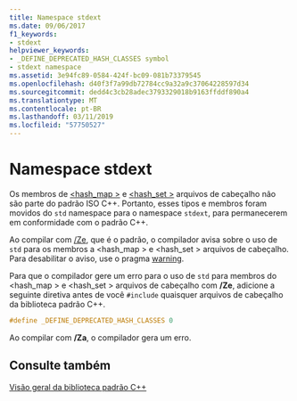 ```yaml
---
title: Namespace stdext
ms.date: 09/06/2017
f1_keywords:
- stdext
helpviewer_keywords:
- _DEFINE_DEPRECATED_HASH_CLASSES symbol
- stdext namespace
ms.assetid: 3e94fc89-0584-424f-bc09-081b73379545
ms.openlocfilehash: d40f3f7a99db72784cc9a32a9c37064228597d34
ms.sourcegitcommit: dedd4c3cb28adec3793329018b9163ffddf890a4
ms.translationtype: MT
ms.contentlocale: pt-BR
ms.lasthandoff: 03/11/2019
ms.locfileid: "57750527"
---
```

# <a name="stdext-namespace"></a>Namespace stdext

Os membros de [ \<hash_map >](../standard-library/hash-map.md) e [ \<hash_set >](../standard-library/hash-set.md) arquivos de cabeçalho não são parte do padrão ISO C++. Portanto, esses tipos e membros foram movidos do `std` namespace para o namespace `stdext`, para permanecerem em conformidade com o padrão C++.

Ao compilar com [/Ze](../build/reference/za-ze-disable-language-extensions.md), que é o padrão, o compilador avisa sobre o uso de `std` para os membros a \<hash_map > e \<hash_set > arquivos de cabeçalho. Para desabilitar o aviso, use o pragma [warning](../preprocessor/warning.md).

Para que o compilador gere um erro para o uso de `std` para membros do \<hash_map > e \<hash_set > arquivos de cabeçalho com **/Ze**, adicione a seguinte diretiva antes de você `#include` quaisquer arquivos de cabeçalho da biblioteca padrão C++.

```cpp
#define _DEFINE_DEPRECATED_HASH_CLASSES 0
```

Ao compilar com **/Za**, o compilador gera um erro.

## <a name="see-also"></a>Consulte também

[Visão geral da biblioteca padrão C++](../standard-library/cpp-standard-library-overview.md)
